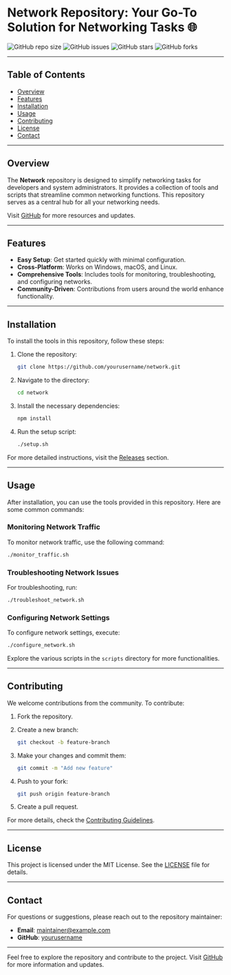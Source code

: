 # Network Repository: Your Go-To Solution for Networking Tasks 🌐

![GitHub repo size](https://img.shields.io/github/repo-size/yourusername/network) ![GitHub issues](https://img.shields.io/github/issues/yourusername/network) ![GitHub stars](https://img.shields.io/github/stars/yourusername/network) ![GitHub forks](https://img.shields.io/github/forks/yourusername/network)

---

## Table of Contents

- [Overview](#overview)
- [Features](#features)
- [Installation](#installation)
- [Usage](#usage)
- [Contributing](#contributing)
- [License](#license)
- [Contact](#contact)

---

## Overview

The **Network** repository is designed to simplify networking tasks for developers and system administrators. It provides a collection of tools and scripts that streamline common networking functions. This repository serves as a central hub for all your networking needs.

Visit [GitHub](https://github.com) for more resources and updates.

---

## Features

- **Easy Setup**: Get started quickly with minimal configuration.
- **Cross-Platform**: Works on Windows, macOS, and Linux.
- **Comprehensive Tools**: Includes tools for monitoring, troubleshooting, and configuring networks.
- **Community-Driven**: Contributions from users around the world enhance functionality.

---

## Installation

To install the tools in this repository, follow these steps:

1. Clone the repository:
   ```bash
   git clone https://github.com/yourusername/network.git
   ```

2. Navigate to the directory:
   ```bash
   cd network
   ```

3. Install the necessary dependencies:
   ```bash
   npm install
   ```

4. Run the setup script:
   ```bash
   ./setup.sh
   ```

For more detailed instructions, visit the [Releases](https://github.com/yourusername/network/releases) section.

---

## Usage

After installation, you can use the tools provided in this repository. Here are some common commands:

### Monitoring Network Traffic

To monitor network traffic, use the following command:
```bash
./monitor_traffic.sh
```

### Troubleshooting Network Issues

For troubleshooting, run:
```bash
./troubleshoot_network.sh
```

### Configuring Network Settings

To configure network settings, execute:
```bash
./configure_network.sh
```

Explore the various scripts in the `scripts` directory for more functionalities.

---

## Contributing

We welcome contributions from the community. To contribute:

1. Fork the repository.
2. Create a new branch:
   ```bash
   git checkout -b feature-branch
   ```

3. Make your changes and commit them:
   ```bash
   git commit -m "Add new feature"
   ```

4. Push to your fork:
   ```bash
   git push origin feature-branch
   ```

5. Create a pull request.

For more details, check the [Contributing Guidelines](CONTRIBUTING.md).

---

## License

This project is licensed under the MIT License. See the [LICENSE](LICENSE) file for details.

---

## Contact

For questions or suggestions, please reach out to the repository maintainer:

- **Email**: maintainer@example.com
- **GitHub**: [yourusername](https://github.com/yourusername)

---

Feel free to explore the repository and contribute to the project. Visit [GitHub](https://github.com) for more information and updates.